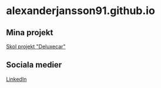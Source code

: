 # alexanderjansson91.github.io

<H2>Mina projekt</h2>
<a href="https://alexanderjansson91.github.io/Deluxepark/">Skol projekt "Deluxecar"</a>
<H2>Sociala medier</h2>
<a href="https://www.linkedin.com/in/alexander-jansson-6a5645192/">LinkedIn</a>


